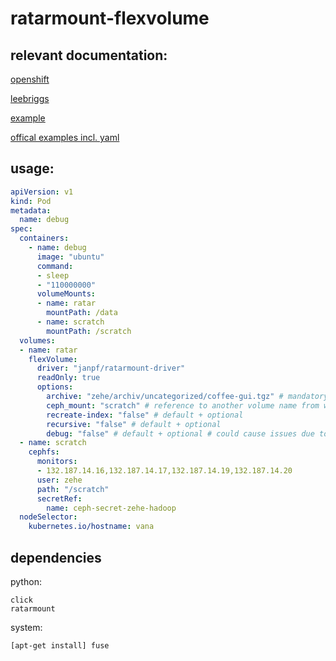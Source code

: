 # ratarmount-flexvolume

## relevant documentation:

[openshift](https://docs.openshift.com/container-platform/3.11/install_config/persistent_storage/persistent_storage_flex_volume.html)

[leebriggs](http://leebriggs.co.uk/blog/2017/03/12/kubernetes-flexvolumes.html)

[example](https://github.com/almonteb/k8s-flexvol-archive/blob/master/archive)

[offical examples incl. yaml](https://github.com/kubernetes/community/blob/master/contributors/devel/sig-storage/flexvolume.md)

## usage:

```yaml
apiVersion: v1
kind: Pod
metadata:
  name: debug
spec:
  containers:
    - name: debug
      image: "ubuntu"
      command:
      - sleep
      - "110000000"
      volumeMounts:
      - name: ratar
        mountPath: /data
      - name: scratch
        mountPath: /scratch
  volumes:
  - name: ratar
    flexVolume:
      driver: "janpf/ratarmount-driver"
      readOnly: true
      options:
        archive: "zehe/archiv/uncategorized/coffee-gui.tgz" # mandatory
        ceph_mount: "scratch" # reference to another volume name from which the archive will be read
        recreate-index: "false" # default + optional
        recursive: "false" # default + optional
        debug: "false" # default + optional # could cause issues due to printing to stdout
  - name: scratch
    cephfs:
      monitors:
      - 132.187.14.16,132.187.14.17,132.187.14.19,132.187.14.20
      user: zehe
      path: "/scratch"
      secretRef:
        name: ceph-secret-zehe-hadoop
  nodeSelector:
    kubernetes.io/hostname: vana
```

## dependencies

python:

```
click
ratarmount
```


system:

`[apt-get install] fuse`
